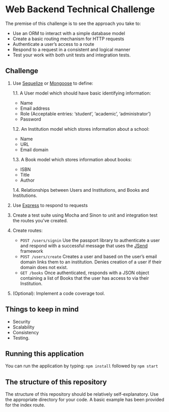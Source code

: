 # Web Backend Technical Challenge
The premise of this challenge is to see the approach you take to:
- Use an ORM to interact with a simple database model
- Create a basic routing mechanism for HTTP requests
- Authenticate a user’s access to a route
- Respond to a request in a consistent and logical manner
- Test your work with both unit tests and integration tests.

## Challenge
1. Use [Sequelize](http://docs.sequelizejs.com/manual/installation/getting-started) or [Mongoose](https://mongoosejs.com/) to define:

   1.1. A User model which should have basic identifying information:
      - Name
      - Email address
      - Role (Acceptable entries: ‘student’, ‘academic’, ‘administrator’)
      - Password

   1.2. An Institution model which stores information about a school:
      - Name
      - URL
      - Email domain
      
   1.3. A Book model which stores information about books:
      - ISBN
      - Title
      - Author
      
   1.4. Relationships between Users and Institutions, and Books and Institutions.
2. Use [Express](https://expressjs.com/) to respond to requests
3. Create a test suite using Mocha and Sinon to unit and integration test the routes you’ve created.
4. Create routes:
    - `POST /users/signin` Use the passport library to authenticate a user and respond with a successful message that uses the [JSend](https://labs.omniti.com/labs/jsend) framework
    - `POST /users/create` Creates a user and based on the user’s email domain links them to an institution. Denies creation of a user if their domain does not exist.
    - `GET /books` Once authenticated, responds with a JSON object containing a list of Books that the user has access to via their Institution. 
5. (Optional): Implement a code coverage tool.

## Things to keep in mind
- Security
- Scalability
- Consistency
- Testing.

## Running this application
You can run the application by typing:
`npm install` followed by `npm start` 

## The structure of this repository
The structure of this repository should be relatively self-explanatory. 
Use the appropriate directory for your code. A basic example has been provided for the index route.